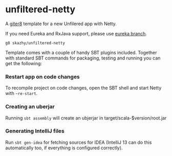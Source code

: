 # unfiltered-netty

A [giter8](https://github.com/n8han/giter8) template for a new Unfilered app with Netty.

If you need Eureka and RxJava support, please use [eureka branch](https://github.com/skazhy/unfiltered-netty.g8/tree/eureka).


    g8 skazhy/unfiltered-netty


Template comes with a couple of handy SBT plugins included. Together with
standard SBT commands for packaging, testing and running you can get the
following:


### Restart app on code changes

To recompile project on code changes, open the SBT shell and start Netty with
`~re-start`.


### Creating an uberjar

Running `sbt assembly` will create an ubjerjar in
target/scala-$version/root.jar


### Generating IntelliJ files

Run `sbt gen-idea` for fetching sources for IDEA (IntelliJ 13 can do this
automatically too, if everything is configured correctly).
